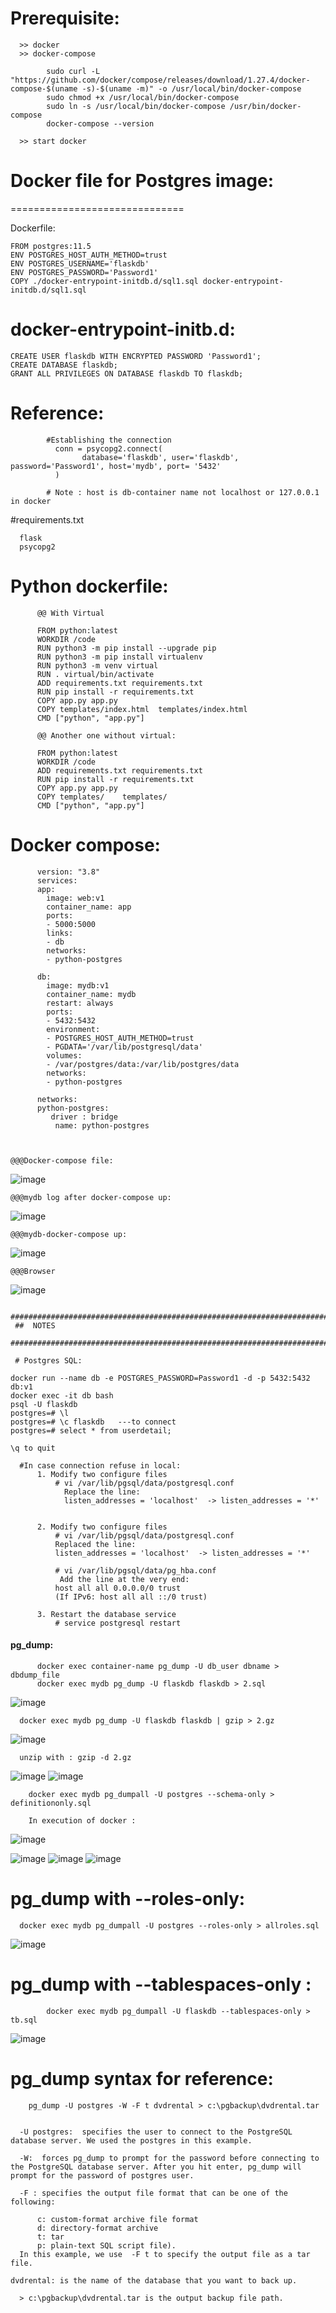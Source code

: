 # Prerequisite:
  
      >> docker
      >> docker-compose
        
            sudo curl -L "https://github.com/docker/compose/releases/download/1.27.4/docker-compose-$(uname -s)-$(uname -m)" -o /usr/local/bin/docker-compose
            sudo chmod +x /usr/local/bin/docker-compose
            sudo ln -s /usr/local/bin/docker-compose /usr/bin/docker-compose
            docker-compose --version
            
      >> start docker 
      


# Docker file for Postgres image:
  ==============================

Dockerfile:

    FROM postgres:11.5
    ENV POSTGRES_HOST_AUTH_METHOD=trust
    ENV POSTGRES_USERNAME='flaskdb'
    ENV POSTGRES_PASSWORD='Password1'
    COPY ./docker-entrypoint-initdb.d/sql1.sql docker-entrypoint-initdb.d/sql1.sql


docker-entrypoint-initb.d:
=========================


    CREATE USER flaskdb WITH ENCRYPTED PASSWORD 'Password1';
    CREATE DATABASE flaskdb;
    GRANT ALL PRIVILEGES ON DATABASE flaskdb TO flaskdb;






# Reference:

            #Establishing the connection
              conn = psycopg2.connect(
                    database='flaskdb', user='flaskdb', password='Password1', host='mydb', port= '5432'
              )

            # Note : host is db-container name not localhost or 127.0.0.1 in docker
         
#requirements.txt

      flask
      psycopg2
      



# Python dockerfile:

          @@ With Virtual
          
          FROM python:latest
          WORKDIR /code
          RUN python3 -m pip install --upgrade pip
          RUN python3 -m pip install virtualenv
          RUN python3 -m venv virtual
          RUN . virtual/bin/activate
          ADD requirements.txt requirements.txt
          RUN pip install -r requirements.txt
          COPY app.py app.py
          COPY templates/index.html  templates/index.html
          CMD ["python", "app.py"]
          
          @@ Another one without virtual:
          
          FROM python:latest
          WORKDIR /code
          ADD requirements.txt requirements.txt
          RUN pip install -r requirements.txt
          COPY app.py app.py
          COPY templates/    templates/
          CMD ["python", "app.py"]

 
# Docker compose:

          version: "3.8"
          services:
          app:
            image: web:v1
            container_name: app
            ports:
            - 5000:5000
            links:
            - db
            networks:
            - python-postgres

          db:
            image: mydb:v1
            container_name: mydb
            restart: always
            ports:
            - 5432:5432
            environment:
            - POSTGRES_HOST_AUTH_METHOD=trust
            - PGDATA='/var/lib/postgresql/data'
            volumes:
            - /var/postgres/data:/var/lib/postgres/data
            networks:
            - python-postgres

          networks:
          python-postgres:
             driver : bridge
              name: python-postgres
 
 
       
    @@@Docker-compose file:
![image](https://user-images.githubusercontent.com/54719289/106786604-bdb61b80-6674-11eb-9635-4351d52da726.png)


    @@@mydb log after docker-compose up:
![image](https://user-images.githubusercontent.com/54719289/106785508-78451e80-6673-11eb-9fe3-840d59611b17.png)

    @@@mydb-docker-compose up:
![image](https://user-images.githubusercontent.com/54719289/106785651-a165af00-6673-11eb-87cc-4715526c0152.png)

    @@@Browser
![image](https://user-images.githubusercontent.com/54719289/106787199-6f554c80-6675-11eb-8dcd-bc63b9f382a8.png)

 
     ######################################################################################################
     ##  NOTES
     ######################################################################################################
     
     # Postgres SQL:   

    docker run --name db -e POSTGRES_PASSWORD=Password1 -d -p 5432:5432 db:v1
    docker exec -it db bash
    psql -U flaskdb
    postgres=# \l
    postgres=# \c flaskdb   ---to connect
    postgres=# select * from userdetail;
    
    \q to quit

      #In case connection refuse in local:
          1. Modify two configure files
              # vi /var/lib/pgsql/data/postgresql.conf
                Replace the line:
                listen_addresses = 'localhost'  -> listen_addresses = '*'


          2. Modify two configure files
              # vi /var/lib/pgsql/data/postgresql.conf
              Replaced the line:
              listen_addresses = 'localhost'  -> listen_addresses = '*'
              
              # vi /var/lib/pgsql/data/pg_hba.conf
               Add the line at the very end:
              host all all 0.0.0.0/0 trust
              (If IPv6: host all all ::/0 trust) 
      
          3. Restart the database service
              # service postgresql restart

#### pg_dump:

          docker exec container-name pg_dump -U db_user dbname > dbdump_file
          docker exec mydb pg_dump -U flaskdb flaskdb > 2.sql
          
![image](https://user-images.githubusercontent.com/54719289/107149160-21925a00-697d-11eb-83d9-0e1ab59c7eea.png)


      docker exec mydb pg_dump -U flaskdb flaskdb | gzip > 2.gz

![image](https://user-images.githubusercontent.com/54719289/107150195-af247880-6982-11eb-8491-15d4f3a9e15a.png)

      unzip with : gzip -d 2.gz

![image](https://user-images.githubusercontent.com/54719289/107150335-530e2400-6983-11eb-9918-876e13dfbfe0.png)
![image](https://user-images.githubusercontent.com/54719289/107150353-68834e00-6983-11eb-91cc-2994359fdc7c.png)


        docker exec mydb pg_dumpall -U postgres --schema-only > definitiononly.sql
        
        In execution of docker :
        
![image](https://user-images.githubusercontent.com/54719289/107153252-75f40480-6992-11eb-924e-583d4a1011c2.png)

![image](https://user-images.githubusercontent.com/54719289/107153289-b3f12880-6992-11eb-9d46-aa593abb5867.png)
![image](https://user-images.githubusercontent.com/54719289/107153302-c66b6200-6992-11eb-944c-8cbd02adf6f5.png)
![image](https://user-images.githubusercontent.com/54719289/107153313-d84d0500-6992-11eb-8c94-8830f3fe99fb.png)


# pg_dump with --roles-only:

      docker exec mydb pg_dumpall -U postgres --roles-only > allroles.sql

![image](https://user-images.githubusercontent.com/54719289/107160889-08aa9880-69bf-11eb-9868-7887aab73159.png)



# pg_dump with --tablespaces-only :

            docker exec mydb pg_dumpall -U flaskdb --tablespaces-only > tb.sql

![image](https://user-images.githubusercontent.com/54719289/107160946-5fb06d80-69bf-11eb-86f3-97f57ee58b80.png)


#  pg_dump syntax for reference:


        pg_dump -U postgres -W -F t dvdrental > c:\pgbackup\dvdrental.tar


      -U postgres:  specifies the user to connect to the PostgreSQL database server. We used the postgres in this example.

      -W:  forces pg_dump to prompt for the password before connecting to the PostgreSQL database server. After you hit enter, pg_dump will prompt for the password of postgres user.

      -F : specifies the output file format that can be one of the following:

          c: custom-format archive file format
          d: directory-format archive
          t: tar
          p: plain-text SQL script file).
      In this example, we use  -F t to specify the output file as a tar file.

    dvdrental: is the name of the database that you want to back up.

      > c:\pgbackup\dvdrental.tar is the output backup file path.



        
